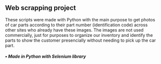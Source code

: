 ## Web scrapping project
These scripts were made with Python with the main purpose to get photos of car parts according to their part number (identification code) across other sites who already have these images. The images are not used commercially, just for purposes to organize our inventory and identify the parts to show the customer presencially without needing to pick up the car part.

##### • Made in Python with Selenium library
